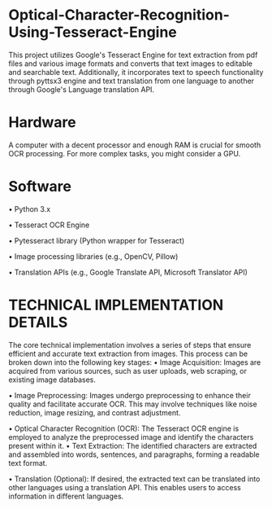 # Optical-Character-Recognition-Using-Tesseract-Engine
This project utilizes Google's Tesseract Engine for text extraction from pdf files and various image formats and converts that text  images to editable and searchable  text. Additionally, it incorporates text to speech functionality through pyttsx3  engine and text translation from one language to another  through Google's Language translation API.
# Hardware 
A computer with a decent processor and enough RAM is crucial for smooth OCR processing. 
For more complex tasks, you might consider a GPU. 
# Software 
• Python 3.x 


• Tesseract OCR Engine 


• Pytesseract library (Python wrapper for Tesseract)


• Image processing libraries (e.g., OpenCV, Pillow) 


• Translation APIs (e.g., Google Translate API, Microsoft Translator API) 


# TECHNICAL IMPLEMENTATION DETAILS  
The core technical implementation involves a series of steps that ensure efficient and accurate 
text extraction from images. This process can be broken down into the following key stages: 
• Image Acquisition: Images are acquired from various sources, such as user uploads, 
web scraping, or existing image databases. 


• Image Preprocessing: Images undergo preprocessing to enhance their quality and 
facilitate accurate OCR. This may involve techniques like noise reduction, image 
resizing, and contrast adjustment. 


• Optical Character Recognition (OCR): The Tesseract OCR engine is employed to 
analyze the preprocessed image and identify the characters present within it. 
• Text Extraction: The identified characters are extracted and assembled into words, 
sentences, and paragraphs, forming a readable text format. 


• Translation (Optional): If desired, the extracted text can be translated into other 
languages using a translation API. This enables users to access information in 
different languages.
